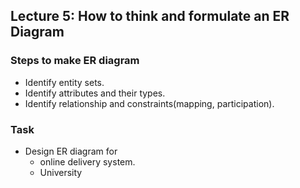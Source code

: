 ## Lecture 5: How to think and formulate an ER Diagram

### Steps to make ER diagram

- Identify entity sets.
- Identify attributes and their types.
- Identify relationship and constraints(mapping, participation).

### Task

- Design ER diagram for
  - online delivery system.
  - University

